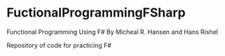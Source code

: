 # FuctionalProgrammingFSharp
Functional Programming Using F#
By Micheal R. Hansen and Hans Rishel

Repository of code for practicing F#
